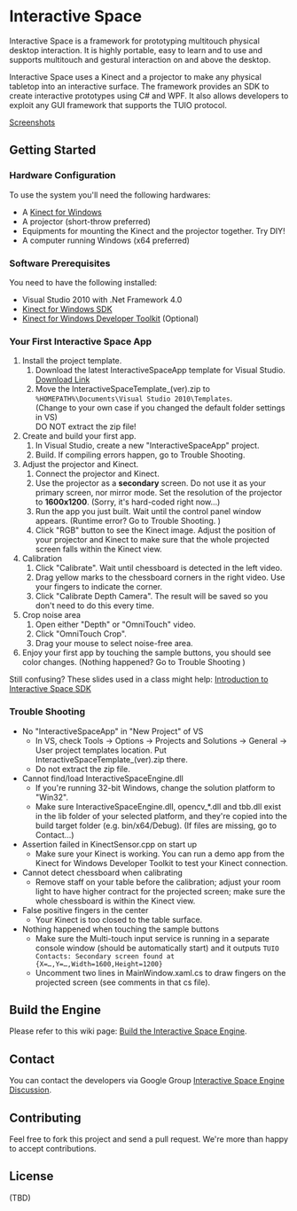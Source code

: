 # Interactive Space

Interactive Space is a framework for prototyping multitouch physical desktop interaction. It is highly portable, easy to learn and to use and supports multitouch and gestural interaction on and above the desktop.

Interactive Space uses a Kinect and a projector to make any physical tabletop into an interactive surface. The framework provides an SDK to create interactive prototypes using C# and WPF. It also allows developers to exploit any GUI framework that supports the TUIO protocol. 

[Screenshots](http://ucsd-hci.github.com/ise/#screenshots)

## Getting Started


### Hardware Configuration

To use the system you'll need the following hardwares:

* A [Kinect for Windows](http://www.microsoft.com/en-us/kinectforwindows/)
* A projector (short-throw preferred)
* Equipments for mounting the Kinect and the projector together. Try DIY!
* A computer running Windows (x64 preferred)

### Software Prerequisites
You need to have the following installed:

* Visual Studio 2010 with .Net Framework 4.0
* [Kinect for Windows SDK](http://www.microsoft.com/en-us/kinectforwindows/develop/developer-downloads.aspx)
* [Kinect for Windows Developer Toolkit](http://www.microsoft.com/en-us/kinectforwindows/develop/developer-downloads.aspx) (Optional) 

### Your First Interactive Space App
1. Install the project template.
    1. Download the latest InteractiveSpaceApp template for Visual Studio. [Download Link](http://ucsd-hci.github.com/ise/#download)
    2. Move the InteractiveSpaceTemplate_(ver).zip to <br/>`%HOMEPATH%\Documents\Visual Studio 2010\Templates`. <br/>
    (Change to your own case if you changed the default folder settings in VS) <br/>
    DO NOT extract the zip file! 
2. Create and build your first app.
	1. In Visual Studio, create a new "InteractiveSpaceApp" project. 
	2. Build. If compiling errors happen, go to Trouble Shooting.
3. Adjust the projector and Kinect.
	1. Connect the projector and Kinect. 
	2. Use the projector as a **secondary** screen. Do not use it as your primary screen, nor mirror mode. Set the resolution of the projector to **1600x1200**. (Sorry, it's hard-coded right now…)
	3. Run the app you just built. Wait until the control panel window appears. (Runtime error? Go to Trouble Shooting. )
	4. Click "RGB" button to see the Kinect image. Adjust the position of your projector and Kinect to make sure that the whole projected screen falls within the Kinect view. 
4. Calibration 
	1. Click "Calibrate". Wait until chessboard is detected in the left video. 
	2. Drag yellow marks to the chessboard corners in the right video. Use your fingers to indicate the corner. 
	3. Click "Calibrate Depth Camera". The result will be saved so you don't need to do this every time. 
5. Crop noise area
	1. Open either "Depth" or "OmniTouch" video.
	2. Click "OmniTouch Crop".
	3. Drag your mouse to select noise-free area. 
6. Enjoy your first app by touching the sample buttons, you should see color changes. (Nothing happened? Go to Trouble Shooting )

Still confusing? These slides used in a class might help: [Introduction to Interactive Space SDK](http://ucsd-hci.github.com/ise/files/CSE118.pdf)
    

### Trouble Shooting
* No "InteractiveSpaceApp" in "New Project" of VS
  * In VS, check Tools -> Options -> Projects and Solutions -> General -> User project templates location. Put InteractiveSpaceTemplate_(ver).zip there.
  * Do not extract the zip file.
* Cannot find/load InteractiveSpaceEngine.dll
  * If you're running 32-bit Windows, change the solution platform to "Win32".
  * Make sure InteractiveSpaceEngine.dll, opencv_*.dll and tbb.dll exist in the lib folder of your selected platform, and they're copied into the build target folder (e.g. bin/x64/Debug). (If files are missing, go to Contact…)
* Assertion failed in KinectSensor.cpp on start up
  * Make sure your Kinect is working. You can run a demo app from the Kinect for Windows Developer Toolkit to test your Kinect connection.
* Cannot detect chessboard when calibrating
  * Remove staff on your table before the calibration; adjust your room light to have higher contract for the projected screen; make sure the whole chessboard is within the Kinect view.
* False positive fingers in the center
  * Your Kinect is too closed to the table surface. 
* Nothing happened when touching the sample buttons
  * Make sure the Multi-touch input service is running in a separate console window (should be automatically start) and it outputs `TUIO Contacts: Secondary screen found at {X=…,Y=…,Width=1600,Height=1200}`
  * Uncomment two lines in MainWindow.xaml.cs to draw fingers on the projected screen (see comments in that cs file).


## Build the Engine

Please refer to this wiki page: [Build the Interactive Space Engine](https://github.com/UCSD-HCI/ise/wiki/Build-the-Interactive-Space-Engine).

## Contact
You can contact the developers via Google Group [Interactive Space Engine Discussion](https://groups.google.com/forum/?fromgroups#!forum/ise-discuss). 

## Contributing
Feel free to fork this project and send a pull request. We're more than happy to accept contributions.

## License


(TBD)


